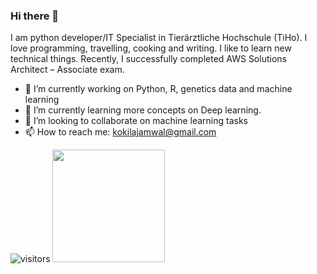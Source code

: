 ### Hi there 👋
I am python developer/IT Specialist in Tierärztliche Hochschule (TiHo). I love programming, travelling, cooking and writing. I like to learn new technical things. Recently, I successfully completed AWS Solutions Architect – Associate exam.
<!--
**KokilaJamwal/KokilaJamwal** is a ✨ _special_ ✨ repository because its `README.md` (this file) appears on your GitHub profile.

Here are some ideas to get you started:
-->
- 🔭 I’m currently working on Python, R, genetics data and  machine learning 
- 🌱 I’m currently learning more concepts on Deep learning.
- 👯 I’m looking to collaborate on machine learning tasks
- 📫 How to reach me: kokilajamwal@gmail.com

![visitors](https://visitor-badge.glitch.me/badge?page_id=page.id)
<img height="180em" src="https://github-readme-stats.vercel.app/api?username=KokilaJamwal&show_icons=true&hide_border=true&&count_private=true&include_all_commits=true" />

